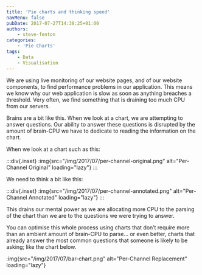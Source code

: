 ```yaml
---
title: 'Pie charts and thinking speed'
navMenu: false
pubDate: 2017-07-27T14:38:25+01:00
authors:
    - steve-fenton
categories:
    - 'Pie Charts'
tags:
    - Data
    - Visualisation
---
```


We are using live monitoring of our website pages, and of our website components, to find performance problems in our application. This means we know why our web application is slow as soon as anything breaches a threshold. Very often, we find something that is draining too much CPU from our servers.

Brains are a bit like this. When we look at a chart, we are attempting to answer questions. Our ability to answer these questions is disrupted by the amount of brain-CPU we have to dedicate to reading the information on the chart.

When we look at a chart such as this:

:::div{.inset}
:img{src="/img/2017/07/per-channel-original.png" alt="Per-Channel Original" loading="lazy"}
:::

We need to think a bit like this:

:::div{.inset}
:img{src="/img/2017/07/per-channel-annotated.png" alt="Per-Channel Annotated" loading="lazy"}
:::

This drains our mental power as we are allocating more CPU to the parsing of the chart than we are to the questions we were trying to answer.

You can optimise this whole process using charts that don’t require more than an ambient amount of brain-CPU to parse… or even better, charts that already answer the most common questions that someone is likely to be asking; like the chart below.

:img{src="/img/2017/07/bar-chart.png" alt="Per-Channel Replacement" loading="lazy"}
